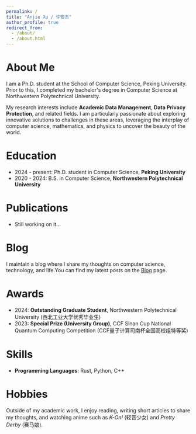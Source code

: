 ```yaml
---
permalink: /
title: "Anjie Xu / 许安杰"
author_profile: true
redirect_from: 
  - /about/
  - /about.html
---
```


About Me
======
I am a Ph.D. student at the School of Computer Science, Peking University. Prior to this, I completed my bachelor's degree in Computer Science at Northwestern Polytechnical University.

My research interests include **Academic Data Management**, **Data Privacy Protection**, and related fields. I am particularly passionate about exploring innovative solutions to challenges in these areas, leveraging the interplay of computer science, mathematics, and physics to uncover the beauty of the world.

Education
======
- 2024 - present: Ph.D. student in Computer Science, **Peking University**
- 2020 - 2024: B.S. in Computer Science, **Northwestern Polytechnical University**


Publications
======
- Still working on it...

Blog
======
I maintain a blog where I share my thoughts on computer science, technology, and life.You can find my latest posts on the [Blog](/blog/) page.

Awards
======
- 2024: **Outstanding Graduate Student**, Northwestern Polytechnical University (西北工业大学优秀毕业生)
- 2023: **Special Prize (University Group)**, CCF Sinan Cup National Quantum Computing Competition (CCF量子计算司南杯全国高校组特等奖)

Skills
======
- **Programming Languages**: Rust, Python, C++


Hobbies
======
Outside of my academic work, I enjoy reading, writing short articles to share my thoughts, and watching anime such as *K-On!* (轻音少女) and *Pretty Derby* (赛马娘).
